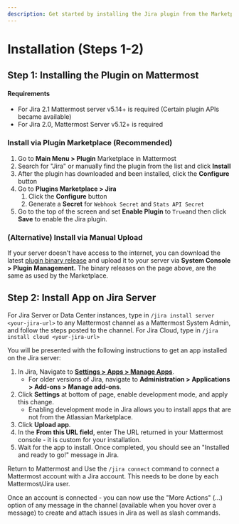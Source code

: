 ```yaml
---
description: Get started by installing the Jira plugin from the Marketplace
---
```


# Installation \(Steps 1-2\)

## Step 1: Installing the Plugin on Mattermost 

#### Requirements

* For Jira 2.1 Mattermost server v5.14+ is required \(Certain plugin APIs became available\)
* For Jira 2.0, Mattermost Server v5.12+ is required

### Install via Plugin Marketplace \(Recommended\)

1. Go to **Main Menu &gt; Plugin** Marketplace in Mattermost
2. Search for "Jira" or manually find the plugin from the list and click **Install**
3. After the plugin has downloaded and been installed, click the **Configure** button
4. Go to **Plugins Marketplace &gt; Jira**
   1. Click the **Configure** button
   2. Generate a **Secret** for `Webhook Secret` and `Stats API Secret`
5. Go to the top of the screen and set **Enable Plugin** to `True`and then click **Save** to enable the Jira plugin.

### \(Alternative\) Install via Manual Upload

If your server doesn't have access to the internet, you can download the latest [plugin binary release](https://github.com/mattermost/mattermost-plugin-jira/releases) and upload it to your server via **System Console &gt; Plugin Management.** The binary releases on the page above, are the same as used by the Marketplace.

## Step 2: Install App on Jira Server

For Jira Server or Data Center instances, type in  `/jira install server <your-jira-url>` to any Mattermost channel as a Mattermost System Admin, and follow the steps posted to the channel. For Jira Cloud, type in `/jira install cloud <your-jira-url>`

You will be presented with the following instructions to get an app installed on the Jira server:

1. In Jira, Navigate to [**Settings &gt; Apps &gt; Manage Apps**](http://mmtest.atlassian.net/plugins/servlet/upm?source=side_nav_manage_addons).
   * For older versions of Jira, navigate to **Administration &gt; Applications &gt; Add-ons &gt; Manage add-ons**.
2. Click **Settings** at bottom of page, enable development mode, and apply this change.
   * Enabling development mode in Jira allows you to install apps that are not from the Atlassian Marketplace.
3. Click **Upload app**.
4. In the **From this URL field**, enter The URL returned in your Mattermost console - it is custom for your installation. 
5. Wait for the app to install. Once completed, you should see an "Installed and ready to go!" message in Jira.

Return to Mattermost and Use the `/jira connect` command to connect a Mattermost account with a Jira account.  This needs to be done by each Mattermost/Jira user. 

Once an account is connected - you can now use the "More Actions" \(...\) option of any message in the channel \(available when you hover over a message\) to create and attach issues in Jira as well as slash commands. 

